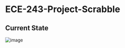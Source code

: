# ECE-243-Project-Scrabble

## Current State
![image](https://user-images.githubusercontent.com/61927002/114321006-92650800-9acd-11eb-9692-cd1cd5520100.png)
